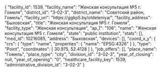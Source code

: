 {
    "facility_id": 1539,
    "facility_name": "Женская консультация №5 г. Гомеля",
    "district_id": "3-02-3",
    "district_name": "Советский район, Гомель",
    "facility_url": "https:\/\/ggkp5.by\/otdeleniya\/",
    "facility_address": "Быховская",
    "title": "Женская консультация №5 г. Гомеля",
    "facility_type": "Женская консультация",
    "ap_1": "106",
    "name": "Женская консультация №5 г. Гомеля",
    "state": "public institution",
    "stats": [],
    "med_id": 10216085,
    "address": "Быховская",
    "devices": [],
    "coord_x_y": {
        "crs": {
            "type": "name",
            "properties": {
                "name": "EPSG:4326"
            }
        },
        "type": "Point",
        "coordinates": [
            30.975,
            52.4128
        ]
    },
    "job_offers": [],
    "place_name": "Гомель",
    "place_type": "city",
    "division_id": "3-02-3",
    "year_of_closing": null,
    "year_of_opening": "0",
    "healthcare_facility_key": 1539,
    "administrative_division_id": "3-02-3"
}